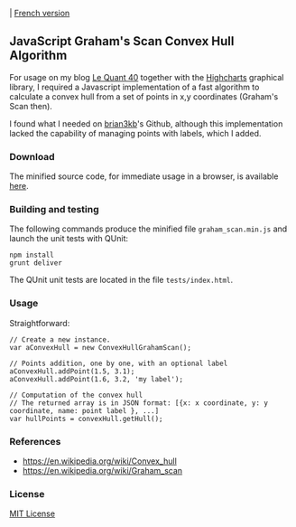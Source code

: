 | [French version](readme.fr.md)

## JavaScript Graham's Scan Convex Hull Algorithm

For usage on my blog [Le Quant 40](http://www.lequant40.com/2016/01/etat-des-principaux-indices-boursiers_14.html) together with the [Highcharts](http://www.highcharts.com/) graphical library, I required a Javascript implementation of a fast algorithm to calculate a convex hull from a set of points in x,y coordinates (Graham's Scan then).

I found what I needed on [brian3kb](https://github.com/brian3kb/graham_scan_js)'s Github, although this implementation lacked the capability of managing points with labels, which I added.


### Download

The minified source code, for immediate usage in a browser, is available [here](http://raw.github.com/lequant40/graham_scan_js/master/graham_scan.min.js).


### Building and testing

The following commands produce the minified file `graham_scan.min.js` and launch the unit tests with QUnit:

	npm install
	grunt deliver

The QUnit unit tests are located in the file `tests/index.html`.


### Usage

Straightforward:

    // Create a new instance.
    var aConvexHull = new ConvexHullGrahamScan();

    // Points addition, one by one, with an optional label
    aConvexHull.addPoint(1.5, 3.1);
    aConvexHull.addPoint(1.6, 3.2, 'my label');

    // Computation of the convex hull
    // The returned array is in JSON format: [{x: x coordinate, y: y coordinate, name: point label }, ...]
    var hullPoints = convexHull.getHull();

    
### References

* https://en.wikipedia.org/wiki/Convex_hull
* https://en.wikipedia.org/wiki/Graham_scan


### License

[MIT License](https://en.wikipedia.org/wiki/MIT_License)
